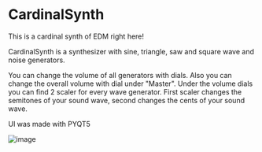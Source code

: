 # CardinalSynth
This is a cardinal synth of EDM right here!

CardinalSynth is a synthesizer with sine, triangle, saw and square wave and noise generators.

You can change the volume of all generators with dials. Also you can change the overall volume with dial under "Master". Under the volume dials you can find 2 scaler for every wave generator. First scaler changes the semitones of your sound wave, second changes the cents of your sound wave.

UI was made with PYQT5

![image](https://github.com/qqwwerty43/CardinalSynth/assets/99280076/d281d5b7-a395-4f7b-bd24-972e2f17affb)
